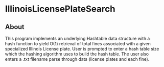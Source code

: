 # IllinoisLicensePlateSearch
## About
This program implements an underlying Hashtable data structure with a hash function to yield O(1) retrieval of total fines associated with a given specialized Illinois License plate. User is prompted to enter a hash table size which the hashing algorithm uses to build the hash table. The user also enters a .txt filename parse through data (license plates and each fine).
